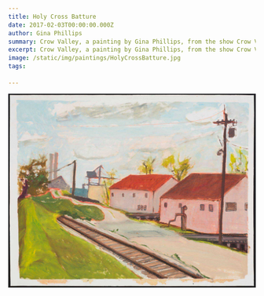 ```yaml
---
title: Holy Cross Batture
date: 2017-02-03T00:00:00.000Z
author: Gina Phillips
summary: Crow Valley, a painting by Gina Phillips, from the show Crow Valley at Jonathan Ferrara Gallery, 2018.)
excerpt: Crow Valley, a painting by Gina Phillips, from the show Crow Valley at Jonathan Ferrara Gallery, 2018.)
image: /static/img/paintings/HolyCrossBatture.jpg
tags:

---
```


![Holy Cross Batture, a painting by Gina Phillips, from the show Crow Valley at Jonathan Ferrara Gallery, 2018.](/static/img/paintings/HolyCrossBatture.jpg "Holy Cross Batture, a painting by Gina Phillips, from the show Crow Valley at Jonathan Ferrara Gallery, 2018.")
